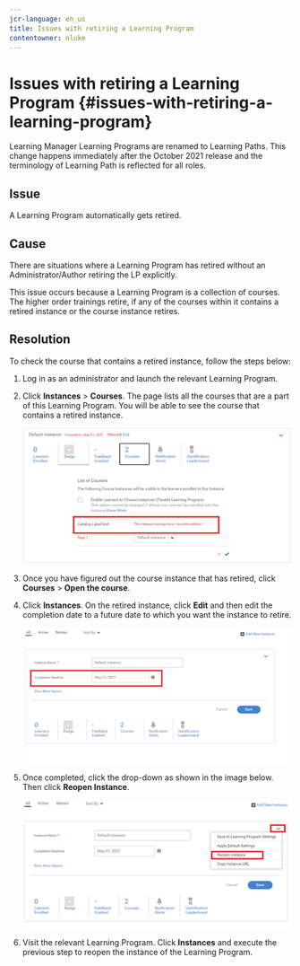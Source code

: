 ```yaml
---
jcr-language: en_us
title: Issues with retiring a Learning Program
contentowner: nluke
---
```



# Issues with retiring a Learning Program {#issues-with-retiring-a-learning-program}

Learning Manager Learning Programs are renamed to Learning Paths. This change happens immediately after the October 2021 release and the terminology of Learning Path is reflected for all roles.

## Issue

A Learning Program automatically gets retired.

## Cause 

There are situations where a Learning Program has retired without an Administrator/Author retiring the LP explicitly.

This issue occurs because a Learning Program is a collection of courses. The higher order trainings retire, if any of the courses within it contains a retired instance or the course instance retires.

## Resolution 

To check the course that contains a retired instance, follow the steps below:

1. Log in as an administrator and launch the relevant Learning Program.  

1. Click **Instances** > **Courses**. The page lists all the courses that are a part of this Learning Program. You will be able to see the course that contains a retired instance. 

   ![](assets/retired-instance.png)

1. Once you have figured out the course instance that has retired, click **Courses** > **Open the course**.   

1. Click **Instances**. On the retired instance, click **Edit** and then edit the completion date to a future date to which you want the instance to retire. 

   ![](assets/completion-date.png)

1. Once completed, click the drop-down as shown in the image below. Then click **Reopen Instance**.

   ![](assets/re-open-instance.png)

1. Visit the relevant Learning Program. Click **Instances** and execute the previous step to reopen the instance of the Learning Program.
